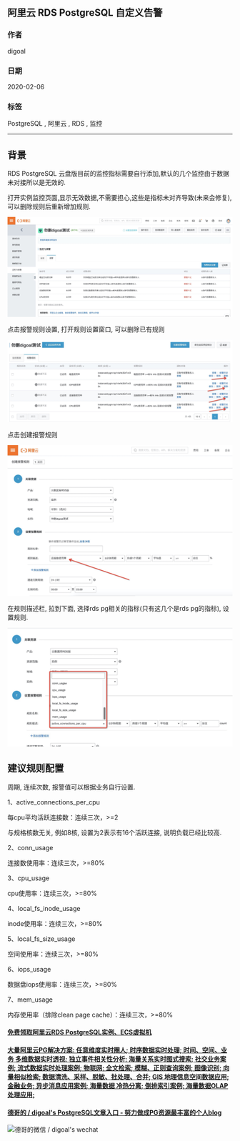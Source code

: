 ## 阿里云 RDS PostgreSQL 自定义告警  
        
### 作者                                                                        
digoal                                                                                                                 
                          
### 日期                                                                                                                 
2020-02-06                                                                                                             
                                                                                                                 
### 标签                                                                                                                 
PostgreSQL , 阿里云 , RDS , 监控   
                     
----               
                          
## 背景      
RDS PostgreSQL 云盘版目前的监控指标需要自行添加,默认的几个监控由于数据未对接所以是无效的.  
  
打开实例监控页面,显示无效数据,不需要担心,这些是指标未对齐导致(未来会修复),可以删除规则后重新增加规则.  
  
![pic](20200206_01_pic_001.jpg)  
  
点击报警规则设置, 打开规则设置窗口, 可以删除已有规则  
  
![pic](20200206_01_pic_002.jpg)  
  
点击创建报警规则  
  
![pic](20200206_01_pic_003.jpg)  
  
在规则描述栏, 拉到下面, 选择rds pg相关的指标(只有这几个是rds pg的指标), 设置规则.   
  
![pic](20200206_01_pic_004.jpg)  
  
## 建议规则配置  
周期, 连续次数, 报警值可以根据业务自行设置.   
  
1、active_connections_per_cpu  
  
每cpu平均活跃连接数：连续三次，>=2    
  
与规格核数无关, 例如8核, 设置为2表示有16个活跃连接, 说明负载已经比较高.   
  
2、conn_usage   
  
连接数使用率：连续三次，>=80%    
  
3、cpu_usage  
  
cpu使用率：连续三次，>=80%     
  
4、local_fs_inode_usage   
  
inode使用率：连续三次，>=80%     
  
5、local_fs_size_usage  
  
空间使用率：连续三次，>=80%    
  
6、iops_usage   
  
数据盘iops使用率：连续三次，>=80%   
  
7、mem_usage   
  
内存使用率（排除clean page cache）：连续三次，>=80%    
  
    
  
  
  
  
  
  
  
  
  
  
  
  
  
  
  
  
  
#### [免费领取阿里云RDS PostgreSQL实例、ECS虚拟机](https://www.aliyun.com/database/postgresqlactivity "57258f76c37864c6e6d23383d05714ea")
  
  
#### [大量阿里云PG解决方案: 任意维度实时圈人; 时序数据实时处理; 时间、空间、业务 多维数据实时透视; 独立事件相关性分析; 海量关系实时图式搜索; 社交业务案例; 流式数据实时处理案例; 物联网; 全文检索; 模糊、正则查询案例; 图像识别; 向量相似检索; 数据清洗、采样、脱敏、批处理、合并; GIS 地理信息空间数据应用; 金融业务; 异步消息应用案例; 海量数据 冷热分离; 倒排索引案例; 海量数据OLAP处理应用;](https://yq.aliyun.com/topic/118 "40cff096e9ed7122c512b35d8561d9c8")
  
  
#### [德哥的 / digoal's PostgreSQL文章入口 - 努力做成PG资源最丰富的个人blog](https://github.com/digoal/blog/blob/master/README.md "22709685feb7cab07d30f30387f0a9ae")
  
  
![德哥的微信 / digoal's wechat](../pic/digoal_weixin.jpg "f7ad92eeba24523fd47a6e1a0e691b59")
  
